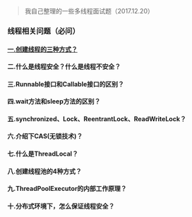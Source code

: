 > 我自己整理的一些多线程面试题（2017.12.20）
### 线程相关问题（必问）

#### [一.创建线程的三种方式？]()
#### 二.什么是线程安全？什么是线程不安全？
#### 三.Runnable接口和Callable接口的区别？
#### 四.wait方法和sleep方法的区别？
#### 五.synchronized、Lock、ReentrantLock、ReadWriteLock？
#### 六.介绍下CAS(无锁技术)？
#### 七.什么是ThreadLocal？
#### 八.创建线程池的4种方式？
#### 九.ThreadPoolExecutor的内部工作原理？
#### 十.分布式环境下，怎么保证线程安全？
